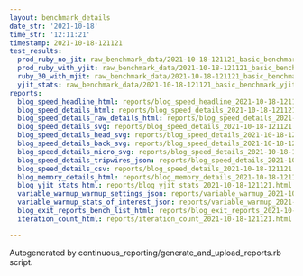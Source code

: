 ```yaml
---
layout: benchmark_details
date_str: '2021-10-18'
time_str: '12:11:21'
timestamp: 2021-10-18-121121
test_results:
  prod_ruby_no_jit: raw_benchmark_data/2021-10-18-121121_basic_benchmark_prod_ruby_no_jit.json
  prod_ruby_with_yjit: raw_benchmark_data/2021-10-18-121121_basic_benchmark_prod_ruby_with_yjit.json
  ruby_30_with_mjit: raw_benchmark_data/2021-10-18-121121_basic_benchmark_ruby_30_with_mjit.json
  yjit_stats: raw_benchmark_data/2021-10-18-121121_basic_benchmark_yjit_stats.json
reports:
  blog_speed_headline_html: reports/blog_speed_headline_2021-10-18-121121.html
  blog_speed_details_html: reports/blog_speed_details_2021-10-18-121121.html
  blog_speed_details_raw_details_html: reports/blog_speed_details_2021-10-18-121121.raw_details.html
  blog_speed_details_svg: reports/blog_speed_details_2021-10-18-121121.svg
  blog_speed_details_head_svg: reports/blog_speed_details_2021-10-18-121121.head.svg
  blog_speed_details_back_svg: reports/blog_speed_details_2021-10-18-121121.back.svg
  blog_speed_details_micro_svg: reports/blog_speed_details_2021-10-18-121121.micro.svg
  blog_speed_details_tripwires_json: reports/blog_speed_details_2021-10-18-121121.tripwires.json
  blog_speed_details_csv: reports/blog_speed_details_2021-10-18-121121.csv
  blog_memory_details_html: reports/blog_memory_details_2021-10-18-121121.html
  blog_yjit_stats_html: reports/blog_yjit_stats_2021-10-18-121121.html
  variable_warmup_warmup_settings_json: reports/variable_warmup_2021-10-18-121121.warmup_settings.json
  variable_warmup_stats_of_interest_json: reports/variable_warmup_2021-10-18-121121.stats_of_interest.json
  blog_exit_reports_bench_list_html: reports/blog_exit_reports_2021-10-18-121121.bench_list.html
  iteration_count_html: reports/iteration_count_2021-10-18-121121.html

---
```

Autogenerated by continuous_reporting/generate_and_upload_reports.rb script.
